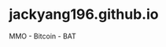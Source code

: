 # jackyang196.github.io
MMO - Bitcoin - BAT
<script src="https://www.publish0x.com/widget/code"></script><publish0x-posts-widget aff="LDdwM41a1Y" content-ids="KbyZw8mlBmQNPelL"></publish0x-posts-widget>
